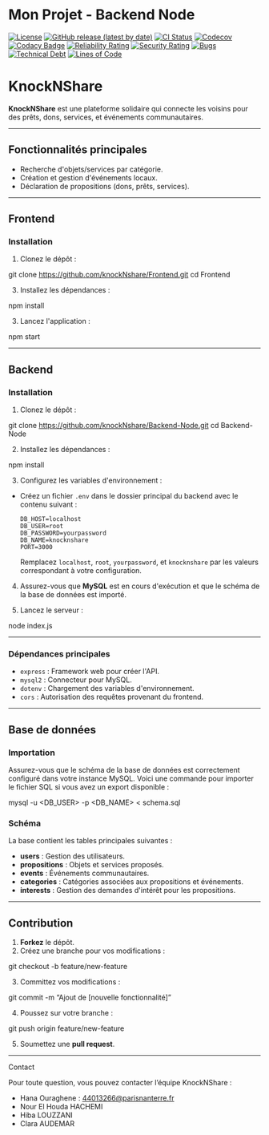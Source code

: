 # Mon Projet - Backend Node

[![License](https://img.shields.io/badge/license-MIT-blue.svg)](https://opensource.org/licenses/MIT)
[![GitHub release (latest by date)](https://img.shields.io/github/v/release/knockNshare/Backend-Node)](https://github.com/knockNshare/Backend-Node/releases)
[![CI Status](https://img.shields.io/github/workflow/status/knockNshare/Backend-Node/CI?label=CI&style=flat-square)](https://github.com/knockNshare/Backend-Node/actions)
[![Codecov](https://img.shields.io/codecov/c/github/knockNshare/Backend-Node?label=Coverage)](https://codecov.io/gh/knockNshare/Backend-Node)
[![Codacy Badge](https://app.codacy.com/project/badge/Grade/<votre-id-projet>)](https://www.codacy.com/gh/knockNshare/Backend-Node)
[![Reliability Rating](https://img.shields.io/sonar/quality_gate/Backend-Node/reliability?server=https%3A%2F%2Fsonarcloud.io)](https://sonarcloud.io)
[![Security Rating](https://img.shields.io/sonar/security/Backend-Node?server=https%3A%2F%2Fsonarcloud.io)](https://sonarcloud.io)
[![Bugs](https://img.shields.io/sonar/bugs/Backend-Node?server=https%3A%2F%2Fsonarcloud.io)](https://sonarcloud.io)
[![Technical Debt](https://img.shields.io/sonar/debt_ratio/Backend-Node?server=https%3A%2F%2Fsonarcloud.io)](https://sonarcloud.io)
[![Lines of Code](https://img.shields.io/tokei/lines/github/knockNshare/Backend-Node)](https://github.com/knockNshare/Backend-Node)


# KnockNShare

**KnockNShare** est une plateforme solidaire qui connecte les voisins pour des prêts, dons, services, et événements communautaires.

---

## Fonctionnalités principales

- Recherche d'objets/services par catégorie.
- Création et gestion d'événements locaux.
- Déclaration de propositions (dons, prêts, services).

---

## **Frontend**

### **Installation**

1. Clonez le dépôt :

  git clone https://github.com/knockNshare/Frontend.git
  cd Frontend

3. Installez les dépendances :

npm install

3. Lancez l'application :

npm start

---

## **Backend**

### **Installation**

1. Clonez le dépôt :

git clone https://github.com/knockNshare/Backend-Node.git
cd Backend-Node

2. Installez les dépendances :

npm install

3. Configurez les variables d'environnement :
- Créez un fichier `.env` dans le dossier principal du backend avec le contenu suivant :

  ```
  DB_HOST=localhost
  DB_USER=root
  DB_PASSWORD=yourpassword
  DB_NAME=knocknshare
  PORT=3000
  ```

  Remplacez `localhost`, `root`, `yourpassword`, et `knocknshare` par les valeurs correspondant à votre configuration.

4. Assurez-vous que **MySQL** est en cours d'exécution et que le schéma de la base de données est importé.

5. Lancez le serveur :

node index.js

---

### **Dépendances principales**

- `express` : Framework web pour créer l'API.
- `mysql2` : Connecteur pour MySQL.
- `dotenv` : Chargement des variables d'environnement.
- `cors` : Autorisation des requêtes provenant du frontend.

---

## **Base de données**

### **Importation**

Assurez-vous que le schéma de la base de données est correctement configuré dans votre instance MySQL. Voici une commande pour importer le fichier SQL si vous avez un export disponible :

mysql -u <DB_USER> -p <DB_NAME> < schema.sql

### **Schéma**

La base contient les tables principales suivantes :

- **users** : Gestion des utilisateurs.
- **propositions** : Objets et services proposés.
- **events** : Événements communautaires.
- **categories** : Catégories associées aux propositions et événements.
- **interests** : Gestion des demandes d'intérêt pour les propositions.

---

## Contribution

1. **Forkez** le dépôt.
2. Créez une branche pour vos modifications :

git checkout -b feature/new-feature

3. Committez vos modifications :

git commit -m “Ajout de [nouvelle fonctionnalité]”

4. Poussez sur votre branche :

git push origin feature/new-feature

5. Soumettez une **pull request**.

---


Contact

Pour toute question, vous pouvez contacter l’équipe KnockNShare :
- Hana Ouraghene : 44013266@parisnanterre.fr
- Nour El Houda HACHEMI
- Hiba LOUZZANI
- Clara AUDEMAR


